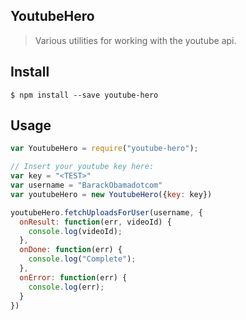 ## YoutubeHero 
> Various utilities for working with the youtube api.

## Install
```
$ npm install --save youtube-hero 
```

## Usage
```javascript
var YoutubeHero = require("youtube-hero");

// Insert your youtube key here:
var key = "<TEST>"
var username = "BarackObamadotcom"
var youtubeHero = new YoutubeHero({key: key})

youtubeHero.fetchUploadsForUser(username, {
  onResult: function(err, videoId) {
    console.log(videoId);
  },
  onDone: function(err) {
    console.log("Complete");
  },
  onError: function(err) {
    console.log(err);
  }
})
```

